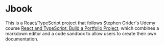 # Jbook

This is a React/TypeScript project that follows Stephen Grider's Udemy course [React and TypeScript: Build a Portfolio Project](https://www.udemy.com/course/react-and-typescript-build-a-portfolio-project/), which combines a markdown editor and a code sandbox to allow users to create their own documentation.
